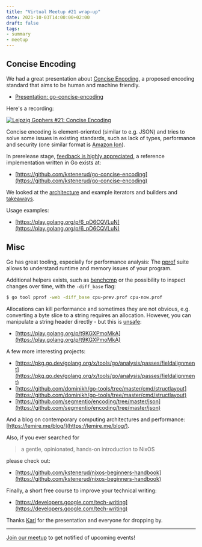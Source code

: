 ```yaml
---
title: "Virtual Meetup #21 wrap-up"
date: 2021-10-03T14:00:00+02:00
draft: false
tags:
- summary
- meetup
---
```


## Concise Encoding

We had a great presentation about [Concise
Encoding](https://concise-encoding.org/), a proposed encoding standard that aims to
be human and machine friendly.

* [Presentation: go-concise-encoding](https://github.com/kstenerud/go-concise-encoding/blob/presentation/presentation-go-concise-encoding.md)

Here's a recording:

[![Leipzig Gophers #21: Concise Encoding](https://img.youtube.com/vi/_dIHq4GJE14/0.jpg)](https://www.youtube.com/watch?v=_dIHq4GJE14)

Concise encoding is element-oriented (similar to e.g. JSON) and tries to solve
some issues in existing standards, such as lack of types, performance and
security (one similar format is [Amazon Ion](https://amzn.github.io/ion-docs/)).

In prerelease stage, [feedback is highly
appreciated](https://github.com/kstenerud/concise-encoding), a reference
implementation written in Go exists at:

* [https://github.com/kstenerud/go-concise-encoding](https://github.com/kstenerud/go-concise-encoding)

We looked at the
[architecture](https://github.com/kstenerud/go-concise-encoding/blob/presentation/presentation-go-concise-encoding.md#architecture)
and example iterators and builders and
[takeaways](https://github.com/kstenerud/go-concise-encoding/blob/presentation/presentation-go-concise-encoding.md#takeaways).

Usage examples:

*  [https://play.golang.org/p/6_pD6CQVLuN](https://play.golang.org/p/6_pD6CQVLuN)

## Misc

Go has great tooling, especially for performance analysis: The
[pprof](https://pkg.go.dev/runtime/pprof) suite allows to understand runtime
and memory issues of your program.

Additional helpers exists, such as
[benchcmp](https://pkg.go.dev/golang.org/x/tools/cmd/benchcmp) or the
possibility to inspect changes over time, with the `-diff_base` flag:

```sh
$ go tool pprof -web -diff_base cpu-prev.prof cpu-now.prof
```

Allocations can kill performance and sometimes they are not obvious, e.g.
converting a byte slice to a string requires an allocation. However, you can
manipulate a string header directly - but this is
[unsafe](https://pkg.go.dev/unsafe):

* [https://play.golang.org/p/t9KGXPmoMkA](https://play.golang.org/p/t9KGXPmoMkA)

A few more interesting projects:

* [https://pkg.go.dev/golang.org/x/tools/go/analysis/passes/fieldalignment](https://pkg.go.dev/golang.org/x/tools/go/analysis/passes/fieldalignment)
* [https://github.com/dominikh/go-tools/tree/master/cmd/structlayout](https://github.com/dominikh/go-tools/tree/master/cmd/structlayout)
* [https://github.com/segmentio/encoding/tree/master/json](https://github.com/segmentio/encoding/tree/master/json)

And a blog on contemporary computing architectures and performance:
[https://lemire.me/blog/](https://lemire.me/blog/).

Also, if you ever searched for

> a gentle, opinionated, hands-on introduction to NixOS

please check out:

* [https://github.com/kstenerud/nixos-beginners-handbook](https://github.com/kstenerud/nixos-beginners-handbook)

Finally, a short free course to improve your technical writing:

* [https://developers.google.com/tech-writing](https://developers.google.com/tech-writing)


Thanks [Karl](https://github.com/kstenerud) for the presentation and everyone for dropping by.

----

[Join our meetup](https://www.meetup.com/Leipzig-Golang) to get notified of
upcoming events!

